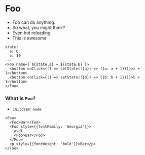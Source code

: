 # Foo

- Foo can do anything.
- So what, you might think?
- Even hot reloading
- This is awesome

```react
state:
  a: 0
  b: 10
---
<Foo name={`${state.a} ~ ${state.b}`}>
  <button onClick={() => setState(({a}) => ({a: a + 1}))}>a + 1</button>
  <button onClick={() => setState(({b}) => ({b: b + 1}))}>b + 1</button>
</Foo>
```

### What is `Foo`?

- `children`: `node`

```react
<Foo>
  <Foo>Bar</Foo>
  <Foo style={{fontFamily: 'Georgia'}}>
    asdf
    <Foo>Bar</Foo>
  </Foo>
  <p style={{fontWeight: 'bold'}}>Bar</p>
</Foo>
```
